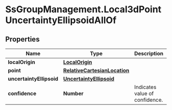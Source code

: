 # SsGroupManagement.Local3dPointUncertaintyEllipsoidAllOf

## Properties

Name | Type | Description | Notes
------------ | ------------- | ------------- | -------------
**localOrigin** | [**LocalOrigin**](LocalOrigin.md) |  | 
**point** | [**RelativeCartesianLocation**](RelativeCartesianLocation.md) |  | 
**uncertaintyEllipsoid** | [**UncertaintyEllipsoid**](UncertaintyEllipsoid.md) |  | 
**confidence** | **Number** | Indicates value of confidence. | 


